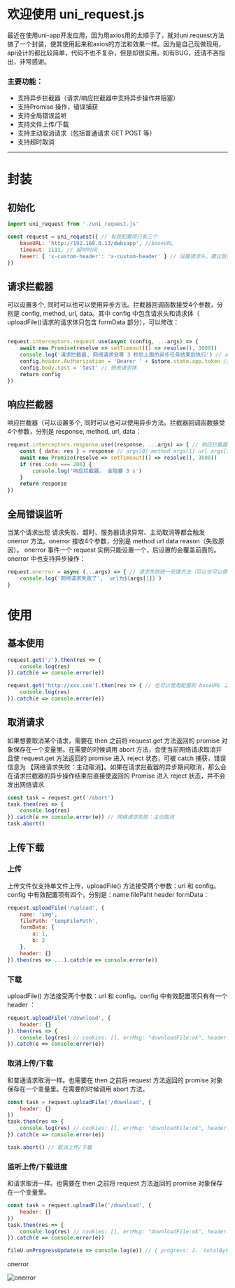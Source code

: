 # 欢迎使用 uni_request.js

最近在使用uni-app开发应用，因为用axios用的太顺手了，就对uni.request方法做了一个封装，使其使用起来和axios的方法和效果一样。因为是自己现做现用，api设计的都比较简单，代码不也不复杂，但是却很实用。如有BUG，还请不吝指出，非常感谢。

### 主要功能：

* 支持异步拦截器（请求/响应拦截器中支持异步操作并阻塞）
* 支持Promise 操作，错误捕获
* 支持全局错误监听
* 支持文件上传/下载
* 支持主动取消请求（包括普通请求 GET POST 等）
* 支持超时取消

----

# 封装


## 初始化

```javascript
import uni_request from './uni_request.js'

const request = uni_request({ // 有效配置项只有三个
	baseURL: 'http://192.168.0.13/dwbsapp', //baseURL
	timeout: 1111, // 超时时间
	heaer: { 'x-custom-header': 'x-custom-header' } // 设置请求头，建议放在请求拦截器中
})
```
## 请求拦截器

可以设置多个, 同时可以也可以使用异步方法。拦截器回调函数接受4个参数，分别是 config, method, url, data。其中 config 中包含请求头和请求体（ uploadFile()请求的请求体只包含 formData 部分），可以修改：

```javascript

request.interceptors.request.use(async (config, ...args) => {
	await new Promise(resolve => setTimeout(() => resolve(), 3000))
	console.log('请求拦截器, 网络请求会等 3 秒后上面的异步任务结束后执行') // args[0] method args[1] url args[3] data
	config.header.Authorization = 'Bearer ' + $store.state.app.token // 修改请求头
	config.body.test = 'test' // 修改请求体
	return config
})

```
## 响应拦截器

响应拦截器（可以设置多个, 同时可以也可以使用异步方法。拦截器回调函数接受4个参数，分别是 response, method, url, data：

```javascript
request.interceptors.response.use((response, ...args) => { // 响应拦截器（可以设置多个, 同时可以也可以使用异步方法）
	const { data: res } = response // args[0] method args[1] url args[3] data
	await new Promise(resolve => setTimeout(() => resolve(), 3000))
	if (res.code === 200) {
		console.log('响应拦截器， 会阻塞 3 s')
	}
	return response
})
```

## 全局错误监听
当某个请求出现 请求失败、超时、服务器请求异常、主动取消等都会触发 onerror 方法。onerror 接收4个参数，分别是 method url data reason（失败原因）。 onerror 事件一个 request 实例只能设置一个，后设置的会覆盖前面的。onerror 中也支持异步操作：

```javascript
request.onerror = async (...args) => { // 请求失败统一处理方法（可以也可以使用异步方法）
	console.log('网络请求失败了', `url为${args[1]}`)
}
```

# 使用

## 基本使用

```javascript
request.get('/').then(res => {
	console.log(res)
}).catch(e => console.error(e))

request.get('http://xxx.com').then(res => { // 也可以使用配置的 baseURL 之外的 url，但是注意 url 路径要写完整
	console.log(res)
}).catch(e => console.error(e))
```

## 取消请求

如果想要取消某个请求，需要在 then 之前将 request.get 方法返回的 promise 对象保存在一个变量里。在需要的时候调用 abort 方法，会使当前网络请求取消并且使 request.get 方法返回的 promise 进入 reject 状态，可被 catch 捕获，错误信息为 【网络请求失败：主动取消】。如果在请求拦截器的异步期间取消，那么会在请求拦截器的异步操作结束后直接使返回的 Promise 进入 reject 状态，并不会发出网络请求

```javascript
const task = request.get('/abort') 
task.then(res => {
	console.log(res)
}).catch(e => console.error(e)) // 网络请求失败：主动取消
task.abort()
```

## 上传下载

### 上传

上传文件仅支持单文件上传，uploadFile() 方法接受两个参数：url 和 config。config 中有效配置项有四个，分别是：name filePaht header formData：

```javascript
request.uploadFile('/upload', {
	name: 'img',
	filePath: 'tempFilePath',
	formData: {
		a: 1,
		b: 2
	},
	header: {}
}).then(res => ...).catch(e => console.error(e))
```

### 下载

uploadFile() 方法接受两个参数：url 和 config。config 中有效配置项只有有一个 header ：

```javascript
request.uploadFile('/download', {
	header: {}
}).then(res => {
	console.log(res) // cookies: [], errMsg: "downloadFile:ok", header: { ... },statusCode: 200, tempFilePath: "http://tmp/w...d2.jpg"
}).catch(e => console.error(e))
```

### 取消上传/下载

和普通请求取消一样。也需要在 then 之前将 request 方法返回的 promise 对象保存在一个变量里。在需要的时候调用 abort 方法。

```javascript
const task = request.uploadFile('/download', {
	header: {}
})
task.then(res => {
	console.log(res) // cookies: [], errMsg: "downloadFile:ok", header: { ... },statusCode: 200, tempFilePath: "http://tmp/w...d2.jpg"
}).catch(e => console.error(e))

task.abort() // 取消上传/下载
```

### 监听上传/下载进度

和请求取消一样。也需要在 then 之前将 request 方法返回的 promise 对象保存在一个变量里。

```javascript
const task = request.uploadFile('/download', {
	header: {}
})
task.then(res => {
	console.log(res) // cookies: [], errMsg: "downloadFile:ok", header: { ... },statusCode: 200, tempFilePath: "http://tmp/w...d2.jpg"
}).catch(e => console.error(e))

fileU.onProgressUpdate(e => console.log(e)) // { progress: 2， totalBytesExpectedToSend: 1254676， totalBytesSent: 35244 }
```

onerror

![onerror](https://raw.githubusercontent.com/yinchengnuo/uni_request/master/mde.png)


